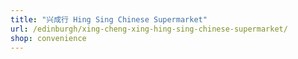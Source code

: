 ```yaml
---
title: "兴成行 Hing Sing Chinese Supermarket"
url: /edinburgh/xing-cheng-xing-hing-sing-chinese-supermarket/
shop: convenience
---
```

